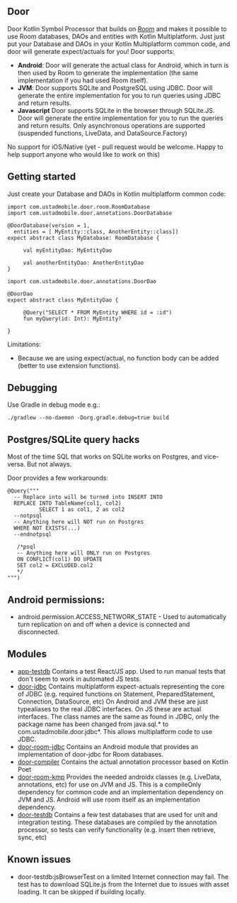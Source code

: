 
## Door

Door Kotlin Symbol Processor that builds on [Room](https://developer.android.com/training/data-storage/room) and makes
it possible to use Room databases, DAOs and entities with Kotlin Multiplatform. Just 
just put your Database and DAOs in your Kotlin Multiplatform common code, and door will generate expect/actuals for you!
Door supports:
* **Android**: Door will generate the actual class for Android, which in turn is then used by Room to generate the 
implementation (the same implementation if you had used Room itself).
* **JVM**: Door supports SQLite and PostgreSQL using JDBC. Door will generate the entire implementation for you to run 
queries using JDBC and return results.
* **Javascript** Door supports SQLite in the browser through SQLite.JS. Door will generate the entire implementation for
you to run the queries and return results. Only asynchronous operations are supported (suspended functions, LiveData, 
and DataSource.Factory)

No support for iOS/Native (yet - pull request would be welcome. Happy to help support anyone who would like to work on 
this)


## Getting started
Just create your Database and DAOs in Kotlin multiplatform common code:

```
import com.ustadmobile.door.room.RoomDatabase
import com.ustadmobile.door.annotations.DoorDatabase

@DoorDatabase(version = 1, 
  entities = [ MyEntity::class, AnotherEntity::class])
expect abstract class MyDatabase: RoomDatabase {
     
     val myEntityDao: MyEntityDao
     
     val anotherEntityDao: AnotherEntityDao 
}

import com.ustadmobile.door.annotations.DoorDao

@DoorDao
expect abstract class MyEntityDao {
     
     @Query("SELECT * FROM MyEntity WHERE id = :id")
     fun myQuery(id: Int): MyEntity?
     
}
```



Limitations:
* Because we are using expect/actual, no function body can be added (better to use extension functions).


## Debugging
Use Gradle in debug mode e.g.:
```
./gradlew --no-daemon -Dorg.gradle.debug=true build
```

## Postgres/SQLite query hacks

Most of the time SQL that works on SQLite works on Postgres, and vice-versa. But not always.

Door provides a few workarounds:

```
@Query("""
  -- Replace into will be turned into INSERT INTO 
  REPLACE INTO TableName(col1, col2)
          SELECT 1 as col1, 2 as col2
  --notpsql
  -- Anything here will NOT run on Postgres
  WHERE NOT EXISTS(...)
  --endnotpsql
  
   /*psql 
   -- Anything here will ONLY run on Postgres
   ON CONFLICT(col1) DO UPDATE
   SET col2 = EXCLUDED.col2  
   */
""")
```


## Android permissions:

* android.permission.ACCESS_NETWORK_STATE - Used to automatically turn replication on and off when a device is 
  connected and disconnected.

## Modules

* [app-testdb](app-testdb/) Contains a test React/JS app. Used to run manual tests that don't seem to work in automated
JS tests.
* [door-jdbc](door-jdbc/) Contains multiplatform expect-actuals representing the core of JDBC (e.g. required functions on Statement, 
PreparedStatement, Connection, DataSource, etc) On Android and JVM these are just typealiases to the real JDBC interfaces. 
On JS these are actual interfaces. The class names are the same as found in JDBC, only the package name has been changed 
from java.sql.* to com.ustadmobile.door.jdbc*. This allows multiplatform code to use JDBC.
* [door-room-jdbc](door-room-jdbc/) Contains an Android module that provides an implementation of door-jdbc for Room 
databases. 
* [door-compiler](door-compiler/) Contains the actual annotation processor based on Kotlin Poet
* [door-room-kmp](door-room-kmp/) Provides the needed androidx classes (e.g. LiveData, annotations, etc) for 
use on JVM and JS. This is a compileOnly dependency for common code and an implementation dependency on JVM and JS. 
Android will use room itself as an implementation dependency.
* [door-testdb](door-testdb/) Contains a few test databases that are used for unit and integration testing. These 
databases are compiled by the annotation processor, so tests can verify functionality (e.g. insert then retrieve, 
sync, etc)

## Known issues

* door-testdb:jsBrowserTest on a limited Internet connection may fail. The test has to download SQLite.js
from the Internet due to issues with asset loading. It can be skipped if building locally.
